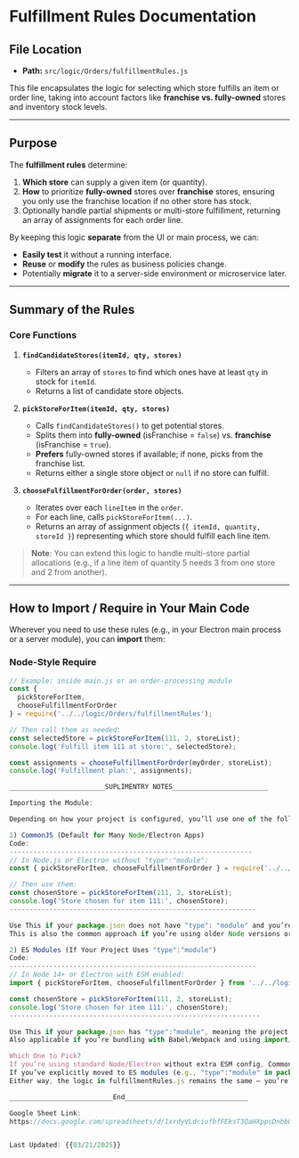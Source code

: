 # Fulfillment Rules Documentation

## File Location

- **Path:** `src/logic/Orders/fulfillmentRules.js`

This file encapsulates the logic for selecting which store fulfills an item or order line, taking into account factors like **franchise vs. fully-owned** stores and inventory stock levels.

---

## Purpose

The **fulfillment rules** determine:

1. **Which store** can supply a given item (or quantity).
2. **How** to prioritize **fully-owned** stores over **franchise** stores, ensuring you only use the franchise location if no other store has stock.
3. Optionally handle partial shipments or multi-store fulfillment, returning an array of assignments for each order line.

By keeping this logic **separate** from the UI or main process, we can:
- **Easily test** it without a running interface.  
- **Reuse** or **modify** the rules as business policies change.  
- Potentially **migrate** it to a server-side environment or microservice later.

---

## Summary of the Rules

### Core Functions

1. **`findCandidateStores(itemId, qty, stores)`**  
   - Filters an array of `stores` to find which ones have at least `qty` in stock for `itemId`.  
   - Returns a list of candidate store objects.

2. **`pickStoreForItem(itemId, qty, stores)`**  
   - Calls `findCandidateStores()` to get potential stores.  
   - Splits them into **fully-owned** (isFranchise = `false`) vs. **franchise** (isFranchise = `true`).  
   - **Prefers** fully-owned stores if available; if none, picks from the franchise list.  
   - Returns either a single store object or `null` if no store can fulfill.

3. **`chooseFulfillmentForOrder(order, stores)`**  
   - Iterates over each `lineItem` in the `order`.  
   - For each line, calls `pickStoreForItem(...)`.  
   - Returns an array of assignment objects (`{ itemId, quantity, storeId }`) representing which store should fulfill each line item.

> **Note**: You can extend this logic to handle multi-store partial allocations (e.g., if a line item of quantity 5 needs 3 from one store and 2 from another).

---

## How to Import / Require in Your Main Code

Wherever you need to use these rules (e.g., in your Electron main process or a server module), you can **import** them:

### **Node-Style Require**

```js
// Example: inside main.js or an order-processing module
const {
  pickStoreForItem,
  chooseFulfillmentForOrder
} = require('../../logic/Orders/fulfillmentRules');

// Then call them as needed:
const selectedStore = pickStoreForItem(111, 2, storeList);
console.log('Fulfill item 111 at store:', selectedStore);

const assignments = chooseFulfillmentForOrder(myOrder, storeList);
console.log('Fulfillment plan:', assignments);

________________________SUPLIMENTRY NOTES________________________

Importing the Module:

Depending on how your project is configured, you’ll use one of the following import styles:

1) CommonJS (Default for Many Node/Electron Apps)
Code:
-------------------------------------------------------------
// In Node.js or Electron without "type":"module":
const { pickStoreForItem, chooseFulfillmentForOrder } = require('../../logic/Orders/fulfillmentRules');

// Then use them:
const chosenStore = pickStoreForItem(111, 2, storeList);
console.log('Store chosen for item 111:', chosenStore);
--------------------------------------------------------------

Use This if your package.json does not have "type": "module" and you’re working with require / module.exports (the default in most Electron apps).
This is also the common approach if you’re using older Node versions or a typical Electron build setup that hasn’t been converted to ESM.

2) ES Modules (If Your Project Uses "type":"module")
Code:
--------------------------------------------------------------
// In Node 14+ or Electron with ESM enabled:
import { pickStoreForItem, chooseFulfillmentForOrder } from '../../logic/Orders/fulfillmentRules.js';

const chosenStore = pickStoreForItem(111, 2, storeList);
console.log('Store chosen for item 111:', chosenStore);
---------------------------------------------------------------

Use This if your package.json has "type":"module", meaning the project is configured for native ES modules.
Also applicable if you’re bundling with Babel/Webpack and using import/export syntax across your codebase.

Which One to Pick?
If you’re using standard Node/Electron without extra ESM config, CommonJS is your safest bet.
If you’ve explicitly moved to ES modules (e.g., "type":"module" in package.json or a modern bundler setup), then the second snippet applies.
Either way, the logic in fulfillmentRules.js remains the same – you’re simply choosing how to load it based on your build environment.

__________________________End_______________________________

Google Sheet Link:
https://docs.google.com/spreadsheets/d/1xrdyVLdciofbfFEksT3QaHXppsDnbbQ5Tzz0s-bjQmg/edit?usp=sharing


Last Updated: {{03/21/2025}}